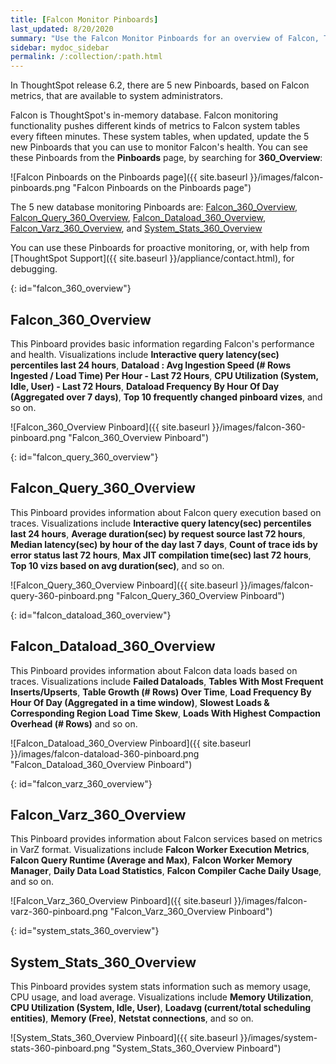 ```yaml
---
title: [Falcon Monitor Pinboards]
last_updated: 8/20/2020
summary: "Use the Falcon Monitor Pinboards for an overview of Falcon, ThoughtSpot's in-memory database, and its health, based on query, data load, system stats, and varz metrics."
sidebar: mydoc_sidebar
permalink: /:collection/:path.html
---
```

In ThoughtSpot release 6.2, there are 5 new Pinboards, based on Falcon metrics, that are available to system administrators.

Falcon is ThoughtSpot's in-memory database. Falcon monitoring functionality pushes different kinds of metrics to Falcon system tables every fifteen minutes. These system tables, when updated, update the 5 new Pinboards that you can use to monitor Falcon's health. You can see these Pinboards from the **Pinboards** page, by searching for **360_Overview**:

![Falcon Pinboards on the Pinboards page]({{ site.baseurl }}/images/falcon-pinboards.png "Falcon Pinboards on the Pinboards page")

The 5 new database monitoring Pinboards are: [Falcon_360_Overview](#falcon_360_overview), [Falcon_Query_360_Overview](#falcon_query_360_overview), [Falcon_Dataload_360_Overview](#falcon_dataload_360_overview),  [Falcon_Varz_360_Overview](#falcon_varz_360_overview), and [System_Stats_360_Overview](#system_stats_360_overview)

You can use these Pinboards for proactive monitoring, or, with help from [ThoughtSpot Support]({{ site.baseurl }}/appliance/contact.html), for debugging.

{: id="falcon_360_overview"}
## Falcon_360_Overview
This Pinboard provides basic information regarding Falcon's performance and health. Visualizations include **Interactive query latency(sec) percentiles last 24 hours**, **Dataload : Avg Ingestion Speed (# Rows Ingested / Load Time) Per Hour - Last 72 Hours**, **CPU Utilization (System, Idle, User) - Last 72 Hours**, **Dataload Frequency By Hour Of Day (Aggregated over 7 days)**, **Top 10 frequently changed pinboard vizes**, and so on.

![Falcon_360_Overview Pinboard]({{ site.baseurl }}/images/falcon-360-pinboard.png "Falcon_360_Overview Pinboard")

{: id="falcon_query_360_overview"}
## Falcon_Query_360_Overview
This Pinboard provides information about Falcon query execution based on traces. Visualizations include **Interactive query latency(sec) percentiles last 24 hours**, **Average duration(sec) by request source last 72 hours**, **Median latency(sec) by hour of the day last 7 days**, **Count of trace ids by error status last 72 hours**, **Max JIT compilation time(sec) last 72 hours**, **Top 10 vizs based on avg duration(sec)**, and so on.

![Falcon_Query_360_Overview Pinboard]({{ site.baseurl }}/images/falcon-query-360-pinboard.png "Falcon_Query_360_Overview Pinboard")


{: id="falcon_dataload_360_overview"}
## Falcon_Dataload_360_Overview
This Pinboard provides information about Falcon data loads based on traces. Visualizations include **Failed Dataloads**, **Tables With Most Frequent Inserts/Upserts**, **Table Growth (# Rows) Over Time**, **Load Frequency By Hour Of Day (Aggregated in a time window)**, **Slowest Loads & Corresponding Region Load Time Skew**, **Loads With Highest Compaction Overhead (# Rows)** and so on.

![Falcon_Dataload_360_Overview Pinboard]({{ site.baseurl }}/images/falcon-dataload-360-pinboard.png "Falcon_Dataload_360_Overview Pinboard")

{: id="falcon_varz_360_overview"}
## Falcon_Varz_360_Overview
This Pinboard provides information about Falcon services based on metrics in VarZ format. Visualizations include **Falcon Worker Execution Metrics**, **Falcon Query Runtime (Average and Max)**, **Falcon Worker Memory Manager**, **Daily Data Load Statistics**, **Falcon Compiler Cache Daily Usage**, and so on.

![Falcon_Varz_360_Overview Pinboard]({{ site.baseurl }}/images/falcon-varz-360-pinboard.png "Falcon_Varz_360_Overview Pinboard")

{: id="system_stats_360_overview"}
## System_Stats_360_Overview
This Pinboard provides system stats information such as memory usage, CPU usage, and load average. Visualizations include **Memory Utilization**, **CPU Utilization (System, Idle, User)**, **Loadavg (current/total scheduling entities)**, **Memory (Free)**, **Netstat connections**, and so on.

![System_Stats_360_Overview Pinboard]({{ site.baseurl }}/images/system-stats-360-pinboard.png "System_Stats_360_Overview Pinboard")

